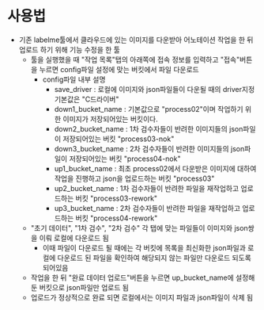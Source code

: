 # 사용법
 - 기존 labelme툴에서 클라우드에 있는 이미지를 다운받아 어노테이션 작업을 한 뒤 업로드 하기 위해 기능 수정을 한 툴
    - 툴을 실행했을 때 "작업 목록"탭의 아래쪽에 접속 정보를 입력하고 "접속"버튼을 누르면 config파일 설정에 맞는 버킷에서 파일 다운로드
       - config파일 내부 설명
         - save_driver : 로컬에 이미지와 json파일들이 다운될 때의 driver지정 기본값은 "C드라이버"
         - down1_bucket_name : 기본값으로 "process02"이며 작업하기 위한 이미지가 저장되어있는 버킷이다.
         - down2_bucket_name : 1차 검수자들이 반려한 이미지들의 json파일이 저장되어있는 버킷 "process03-nok"
         - down3_bucket_name : 2차 검수자들이 반려한 이미지들의 json파일이 저장되어있는 버킷 "process04-nok"
         - up1_bucket_name : 최초 process02에서 다운받은 이미지에 대하여 작업을 진행하고 json을 업로드하는 버킷 "process03"
         - up2_bucket_name : 1차 검수자들이 반려한 파일을 재작업하고 업로드하는 버킷 "process03-rework"
         - up3_bucket_name : 2차 검수자들이 반려한 파일을 재작업하고 업로드하는 버킷 "process04-rework"
    - "초기 데이터", "1차 검수", "2차 검수" 각 탭에 맞는 파일들이 이미지와 json쌍을 이뤄 로컬에 다운로드 됨
       - 이때 파일이 다운로드 될 때에는 각 버킷에 목록을 최신화한 json파일과 로컬에 다운로드 된 파일을 확인하여 해당되지 않는 파일만 다운로드 되도록 되어있음
    - 작업을 한 뒤 "완료 데이터 업로드"버튼을 누르면 up_bucket_name에 설정해둔 버킷으로 json파일만 업로드 됨
    - 업로드가 정상적으로 완료 되면 로컬에서는 이미지 파일과 json파일이 삭제 됨

